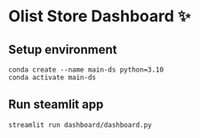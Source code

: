 # Olist Store Dashboard ✨

## Setup environment
```
conda create --name main-ds python=3.10
conda activate main-ds
```

## Run steamlit app
```
streamlit run dashboard/dashboard.py
```